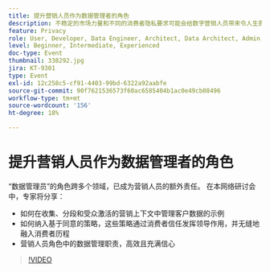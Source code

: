 ```yaml
---
title: 提升营销人员作为数据管理者的角色
description: 不稳定的市场力量和不同的消费者隐私要求可能会给数字营销人员带来令人生畏的情况。为了使营销活动符合法规要求，营销团队需要其IT部门建立精简的流程，以适应未来的数据治理流程 — 理想情况下，该流程应使每个人都能够遵循并执行负责任地使用消费者数据的规则。 听取 Adobe和 Scotiabank Digital 讲述关于负责任的数据管理的重要注意事项。
feature: Privacy
role: User, Developer, Data Engineer, Architect, Data Architect, Admin, Leader
level: Beginner, Intermediate, Experienced
doc-type: Event
thumbnail: 338292.jpg
jira: KT-9301
type: Event
exl-id: 12c258c5-cf91-4403-99bd-6322a92aabfe
source-git-commit: 90f7621536573f60ac6585404b1ac0e49cb08496
workflow-type: tm+mt
source-wordcount: '156'
ht-degree: 18%

---
```


# 提升营销人员作为数据管理者的角色

“数据管理员”的角色跨多个领域，已成为营销人员的额外责任。 在本网络研讨会中，专家将分享：

* 如何在收集、分段和受众激活的营销上下文中管理客户数据的示例
* 如何纳入基于同意的策略，这些策略通过消费者信任发挥领导作用，并无缝地融入消费者历程
* 营销人员角色中的数据管理职责，高效且充满信心

>[!VIDEO](https://video.tv.adobe.com/v/338292/?quality=12&learn=on)
